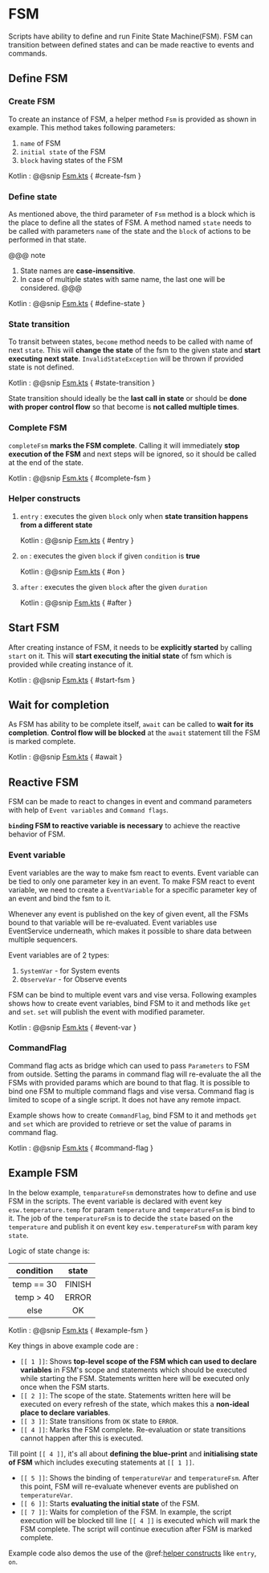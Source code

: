 # FSM

Scripts have ability to define and run Finite State Machine(FSM). FSM can transition between defined states and can be made 
reactive to events and commands.

## Define FSM

### Create FSM

To create an instance of FSM, a helper method `Fsm` is provided as shown in example. This method takes following parameters:

1. `name` of FSM
2. `initial state` of the FSM
3. `block` having states of the FSM

Kotlin
:   @@snip [Fsm.kts](../../../../../examples/src/main/kotlin/esw/ocs/scripts/examples/paradox/Fsm.kts) { #create-fsm }  

### Define state

As mentioned above, the third parameter of `Fsm` method is a block which is the place to define all the states of FSM. A method named `state` needs
 to be called with parameters `name` of the state and the `block` of actions to be performed in that state.   

@@@ note
1. State names are **case-insensitive**.
2. In case of multiple states with same name, the last one will be considered.
@@@

Kotlin
:   @@snip [Fsm.kts](../../../../../examples/src/main/kotlin/esw/ocs/scripts/examples/paradox/Fsm.kts) { #define-state }

### State transition

To transit between states, `become` method needs to be called with name of next `state`. This will **change the state** of the fsm to the given state 
and **start executing next state**. `InvalidStateException` will be thrown if provided state is not defined.

Kotlin
:   @@snip [Fsm.kts](../../../../../examples/src/main/kotlin/esw/ocs/scripts/examples/paradox/Fsm.kts) { #state-transition }

State transition should ideally be the **last call in state** or should be **done with proper control flow** so that become is **not called multiple times**.

### Complete FSM

`completeFsm` **marks the FSM complete**. Calling it will immediately **stop execution of the FSM** and next steps will be ignored, so it should be called at
the end of the state.    

Kotlin
:   @@snip [Fsm.kts](../../../../../examples/src/main/kotlin/esw/ocs/scripts/examples/paradox/Fsm.kts) { #complete-fsm }

### Helper constructs 
1. `entry` : executes the given `block` only when **state transition happens from a different state**

    Kotlin
    :   @@snip [Fsm.kts](../../../../../examples/src/main/kotlin/esw/ocs/scripts/examples/paradox/Fsm.kts) { #entry }

2. `on` : executes the given `block` if given `condition` is **true**

    Kotlin
    :   @@snip [Fsm.kts](../../../../../examples/src/main/kotlin/esw/ocs/scripts/examples/paradox/Fsm.kts) { #on } 

3. `after` : executes the given `block` after the given `duration` 

    Kotlin
    :   @@snip [Fsm.kts](../../../../../examples/src/main/kotlin/esw/ocs/scripts/examples/paradox/Fsm.kts) { #after }

## Start FSM

After creating instance of FSM, it needs to be **explicitly started** by calling `start` on it. This will **start executing the initial
 state** of fsm which is provided while creating instance of it.

Kotlin
:   @@snip [Fsm.kts](../../../../../examples/src/main/kotlin/esw/ocs/scripts/examples/paradox/Fsm.kts) { #start-fsm }

## Wait for completion

As FSM has ability to be complete itself, `await` can be called to **wait for its completion**. **Control flow will be blocked** at the `await` statement
 till the FSM is marked complete.

Kotlin
:   @@snip [Fsm.kts](../../../../../examples/src/main/kotlin/esw/ocs/scripts/examples/paradox/Fsm.kts) { #await } 

## Reactive FSM

FSM can be made to react to changes in event and command parameters with help of `Event variables` and `Command flags`.

**`bind`ing FSM to reactive variable is necessary** to achieve the reactive behavior of FSM. 
 
### Event variable

Event variables are the way to make fsm react to events. Event variable can be tied to only one parameter key in an event.
To make FSM react to event variable, we need to create a `EventVariable` for a specific parameter key of an event and bind the fsm to it.

Whenever any event is published on the key of given event, all the FSMs bound to that variable will be re-evaluated.
Event variables use EventService underneath, which makes it possible to share data between multiple sequencers. 

Event variables are of 2 types:

1. `SystemVar` - for System events
2. `ObserveVar` - for Observe events

FSM can be bind to multiple event vars and vise versa. Following examples shows how to create event variables, bind FSM to it
 and methods like `get` and `set`. `set` will publish the event with modified parameter. 

Kotlin
:   @@snip [Fsm.kts](../../../../../examples/src/main/kotlin/esw/ocs/scripts/examples/paradox/Fsm.kts) { #event-var }

### CommandFlag

Command flag acts as bridge which can used to pass `Parameters` to FSM from outside. Setting the params in command flag will re-evaluate
the all the FSMs with provided params which are bound to that flag. It is possible to bind one FSM to multiple command flags and vise versa.
Command flag is limited to scope of a single script. It does not have any remote impact.

Example shows how to create `CommandFlag`, bind FSM to it and methods `get` and `set` which are provided to retrieve or set the value of
 params in command flag. 

Kotlin
:   @@snip [Fsm.kts](../../../../../examples/src/main/kotlin/esw/ocs/scripts/examples/paradox/Fsm.kts) { #command-flag } 

## Example FSM

In the below example, `temparatureFsm` demonstrates how to define and use FSM in the scripts. The event variable is declared 
with event key `esw.temperature.temp` for param `temperature` and `temperatureFsm` is bind to it. The job of the `temperatureFsm` 
is to decide the `state` based on the `temperature` and publish it on event key `esw.temperatureFsm` with param key `state`. 

Logic of state change is: 
   
| condition |state |
| :---: | :---: |
|  temp == 30 |  FINISH |
|  temp > 40  |  ERROR  |
|  else       |  OK     |
    
Kotlin
:   @@snip [Fsm.kts](../../../../../examples/src/main/kotlin/esw/ocs/scripts/examples/paradox/FsmExample.kts) { #example-fsm }

Key things in above example code are :
 
- `[[ 1 ]]`: Shows **top-level scope of the FSM which can used to declare variables** in FSM's scope and statements which should be executed while starting the FSM.
Statements written here will be executed only once when the FSM starts.
- `[[ 2 ]]`: The scope of the state. Statements written here will be executed on every refresh of the state, which makes this a **non-ideal place to declare variables**.
- `[[ 3 ]]`: State transitions from `OK` state to `ERROR`.
- `[[ 4 ]]`: Marks the FSM complete. Re-evaluation or state transitions cannot happen after this is executed.

Till point `[[ 4 ]]`, it's all about **defining the blue-print** and **initialising state of FSM** which includes executing statements at `[[ 1 ]]`.

- `[[ 5 ]]`: Shows the binding of `temperatureVar` and `temperatureFsm`. After this point, FSM will re-evaluate whenever events are published on `temperatureVar`.
- `[[ 6 ]]`: Starts **evaluating the initial state** of the FSM.
- `[[ 7 ]]`: Waits for completion of the FSM. In example, the script execution will be blocked till line `[[ 4 ]]` is executed which will mark the FSM complete. The script will 
continue execution after FSM is marked complete.

Example code also demos the use of the @ref:[helper constructs](#helper-constructs) like `entry`, `on`.